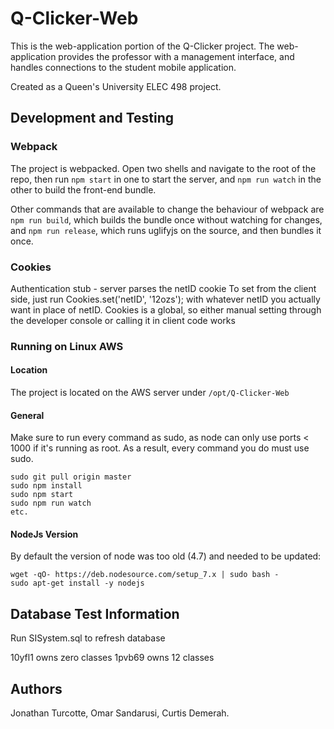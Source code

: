 # Q-Clicker-Web
This is the web-application portion of the Q-Clicker project. The web-application provides the professor with a management interface, and handles connections to the student mobile application.

Created as a Queen's University ELEC 498 project.

## Development and Testing
### Webpack
The project is webpacked. Open two shells and navigate to the root of the repo, then run
 `npm start` in one to start the server, and `npm run watch` in the other to
 build the front-end bundle.

Other commands that are available to change the behaviour of webpack are `npm run build`,
 which builds the bundle once without watching for changes, and `npm run release`,
 which runs uglifyjs on the source, and then bundles it once.

### Cookies
Authentication stub - server parses the netID cookie
To set from the client side, just run Cookies.set('netID', '12ozs'); with whatever netID you actually want in place of netID.
Cookies is a global, so either manual setting through the developer console or calling it in client code works

### Running on Linux AWS
#### Location
The project is located on the AWS server under `/opt/Q-Clicker-Web`

#### General
Make sure to run every command as sudo, as node can only use ports < 1000 if it's running as root. As a result, every command you do must use sudo.
```
sudo git pull origin master
sudo npm install
sudo npm start
sudo npm run watch
etc.
```

#### NodeJs Version
By default the version of node was too old (4.7) and needed to be updated:
```
wget -qO- https://deb.nodesource.com/setup_7.x | sudo bash -
sudo apt-get install -y nodejs
```

## Database Test Information
Run SISystem.sql to refresh database

10yfl1 owns zero classes
1pvb69 owns 12 classes

## Authors
Jonathan Turcotte,
Omar Sandarusi,
Curtis Demerah.
